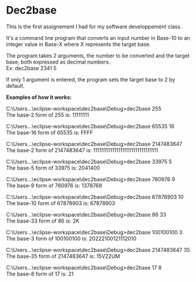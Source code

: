 # Dec2base

This is the first assignement I had for my software developpement class. 

It's a command line program that converts an input number in Base-10 to an integer value in Base-X where X represents the target base.

The program takes 2 arguments, the number to be converted and the target base, both expressed as decimal numbers.  
Ex: dec2base 2341 5

If only 1 argument is entered, the program sets the target base to 2 by default. 

**Examples of how it works:**

C:\Users\...\eclipse-workspace\dec2base\Debug>dec2base 255   
The base-2 form of 255 is: 11111111

C:\Users\...\eclipse-workspace\dec2base\Debug>dec2base 65535 16  
The base-16 form of 65535 is: FFFF

C:\Users\...\eclipse-workspace\dec2base\Debug>dec2base 2147483647  
The base-2 form of 2147483647 is: 1111111111111111111111111111111

C:\Users\...\eclipse-workspace\dec2base\Debug>dec2base 33975 5  
The base-5 form of 33975 is: 2041400

C:\Users\...\eclipse-workspace\dec2base\Debug>dec2base 760976 9  
The base-9 form of 760976 is: 1378768

C:\Users\...\eclipse-workspace\dec2base\Debug>dec2base 67878903 10  
The base-10 form of 67878903 is: 67878903

C:\Users\...\eclipse-workspace\dec2base\Debug>dec2base 86 33  
The base-33 form of 86 is: 2K

C:\Users\...\eclipse-workspace\dec2base\Debug>dec2base 100100100 3  
The base-3 form of 100100100 is: 20222100121112010

C:\Users\...\eclipse-workspace\dec2base\Debug>dec2base 2147483647 35  
The base-35 form of 2147483647 is: 15V22UM

C:\Users\...\eclipse-workspace\dec2base\Debug>dec2base 17 8  
The base-8 form of 17 is: 21

